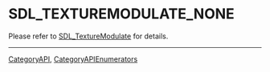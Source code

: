 # SDL_TEXTUREMODULATE_NONE

Please refer to [SDL_TextureModulate](SDL_TextureModulate) for details.

----
[CategoryAPI](CategoryAPI), [CategoryAPIEnumerators](CategoryAPIEnumerators)

